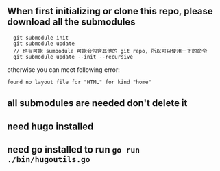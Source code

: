 ## When first initializing or clone this repo, please download all the submodules

 ```
   git submodule init
   git submodule update
   // 也有可能 sumbodule 可能会包含其他的 git repo, 所以可以使用一下的命令
   git submodule update --init --recursive
```
otherwise you can meet following error:
```
found no layout file for "HTML" for kind "home"
```
##  all submodules are needed don't delete it

##  need hugo installed

## need go installed to run `go run ./bin/hugoutils.go`